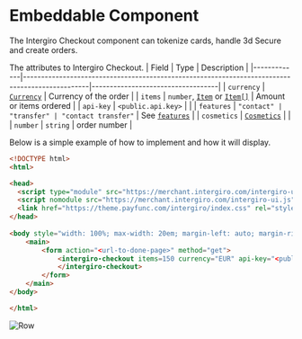 # Embeddable Component

The Intergiro Checkout component can tokenize cards, handle 3d Secure and create orders.

The attributes to Intergiro Checkout.
| Field       | Type                                                                                           | Description                       |
|-------------|------------------------------------------------------------------------------------------------|-----------------------------------|
| `currency`  | [`Currency`](../common/reference.html#currency)                                                | Currency of the order             |
| `items`     | `number`, [`Item`](../common/reference.html#item) or [`Item[]`](../common/reference.html#item) | Amount or items ordered           |
| `api-key`   | `<public.api.key>`                                                                             |                                   |
| `features`  | `"contact" | "transfer" | "contact transfer"`                                                  | See [`features`](./features.html) |
| `cosmetics` | [`Cosmetics`](./cosmetic.html)                                                                 |                                   |
| `number`    | `string`                                                                                       | order number                      |

 Below is a simple example of how to implement and how it will display.

``` html
<!DOCTYPE html>
<html>

<head>
  <script type="module" src="https://merchant.intergiro.com/intergiro-ui.esm.js"></script>
  <script nomodule src="https://merchant.intergiro.com/intergiro-ui.js"></script>
  <link href="https://theme.payfunc.com/intergiro/index.css" rel="stylesheet">
</head>
​
<body style="width: 100%; max-width: 20em; margin-left: auto; margin-right: auto;">
	<main>
		<form action="<url-to-done-page>" method="get">
			<intergiro-checkout items=150 currency="EUR" api-key="<public.api.key>">
			</intergiro-checkout>
		</form>
	</main>
</body>

</html>
```

<img :src="$withBase('/assets/img/merchant/checkout/standardCheckout.png')" alt="Row">